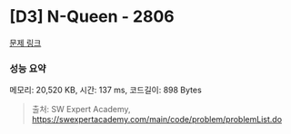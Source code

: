 # [D3] N-Queen - 2806 

[문제 링크](https://swexpertacademy.com/main/code/problem/problemDetail.do?contestProbId=AV7GKs06AU0DFAXB) 

### 성능 요약

메모리: 20,520 KB, 시간: 137 ms, 코드길이: 898 Bytes



> 출처: SW Expert Academy, https://swexpertacademy.com/main/code/problem/problemList.do